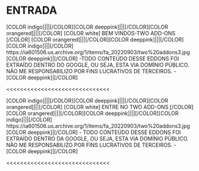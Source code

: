 # ENTRADA

<channels>
<channel>
<name>[COLOR indigo]|||[/COLOR][COLOR deeppink]|||[/COLOR][COLOR orangered]|||[/COLOR] [COLOR white] BEM VINDOS-TWO ADD-ONS [/COLOR] [COLOR orangered]|||[/COLOR][COLOR deeppink]|||[/COLOR][COLOR indigo]|||[/COLOR]</name>
<thumbnail></thumbnail>
<fanart>https://ia601506.us.archive.org/1/items/fa_20220903/two%20addons3.jpg</fanart>
<info>
[COLOR deeppink]|[/COLOR] -TODO CONTEÚDO DESSE EDDONS FOI EXTRAÍDO DENTRO DO GOOGLE, OU SEJA, ESTA VIA DOMÍNIO PÚBLICO. NÃO ME RESPONSABILIZO POR FINS LUCRATIVOS DE TERCEIROS. - [COLOR deeppink]|[/COLOR]</info>
</channel>
</channels>

<<<<<<<<<<<<<<<<<<<<<<<<<<<<<<

<channels>
<channel>
<name>[COLOR indigo]|||[/COLOR][COLOR deeppink]|||[/COLOR][COLOR orangered]|||[/COLOR] [COLOR white] ENTRE NO TWO ADD-ONS [/COLOR] [COLOR orangered]|||[/COLOR][COLOR deeppink]|||[/COLOR][COLOR indigo]|||[/COLOR]</name>
<thumbnail></thumbnail>
<externallink></externallink>
<fanart>https://ia601506.us.archive.org/1/items/fa_20220903/two%20addons3.jpg</fanart>
<info>
[COLOR deeppink]|[/COLOR] - TODO CONTEÚDO DESSE EDDONS FOI EXTRAÍDO DENTRO DA GOOGLE, OU SEJA, ESTA VIA DOMÍNIO PÚBLICO. NÃO ME RESPONSABILIZO POR FINS LUCRATIVOS DE TERCEIROS. - [COLOR deeppink]|[/COLOR]</info>
</channel>
</channels>  
 
<<<<<<<<<<<<<<<<<<<<<<<<<<<<<<  
 
